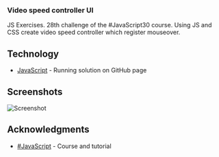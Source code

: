 ### Video speed controller UI

JS Exercises. 28th challenge of the #JavaScript30 course.
Using JS and CSS create video speed controller which register mouseover.

## Technology

* [JavaScript](https://kmthorsnes.github.io/28-video-speed-controller/) - Running solution on GitHub page

## Screenshots
![Screenshot](https://github.com/kmthorsnes/28-video-speed-controller-ui/blob/master/screenshots/gif1.gif?raw=true "Optional title")

## Acknowledgments

* [#JavaScript](https://javascript30.com/) - Course and tutorial